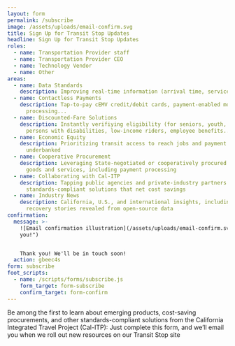 ```yaml
---
layout: form
permalink: /subscribe
image: /assets/uploads/email-confirm.svg
title: Sign Up for Transit Stop Updates
headline: Sign Up for Transit Stop Updates
roles:
  - name: Transportation Provider staff
  - name: Transportation Provider CEO
  - name: Technology Vendor
  - name: Other
areas:
  - name: Data Standards
    description: Improving real-time information (arrival time, service changes)
  - name: Contactless Payments
    description: Tap-to-pay cEMV credit/debit cards, payment-enabled mobile wallets,
      processing...
  - name: Discounted-Fare Solutions
    description: Instantly verifiying eligibility (for seniors, youth, veterans,
      persons with disabilities, low-income riders, employee benefits...)
  - name: Economic Equity
    description: Prioritizing transit access to reach jobs and payment methods if
      underbanked
  - name: Cooperative Procurement
    description: Leveraging State-negotiated or cooperatively procured contracts for
      goods and services, including payment processing
  - name: Collaborating with Cal-ITP
    description: Tapping public agencies and private-industry partners on innovative
      standards-compliant solutions that net cost savings
  - name: Industry News
    description: California, U.S., and international insights, including COVID-19
      recovery stories revealed from open-source data
confirmation:
  message: >-
    ![Email confirmation illustration](/assets/uploads/email-confirm.svg "Thank
    you!")


    Thank you! We'll be in touch soon!
  action: gbeec4s
form: subscribe
foot_scripts:
  - name: /scripts/forms/subscribe.js
    form_target: form-subscribe
    confirm_target: form-confirm
---
```

Be among the first to learn about emerging products, cost-saving procurements, and other standards-compliant solutions from the California Integrated Travel Project (Cal-ITP): Just complete this form, and we’ll email you when we roll out new resources on our Transit Stop site